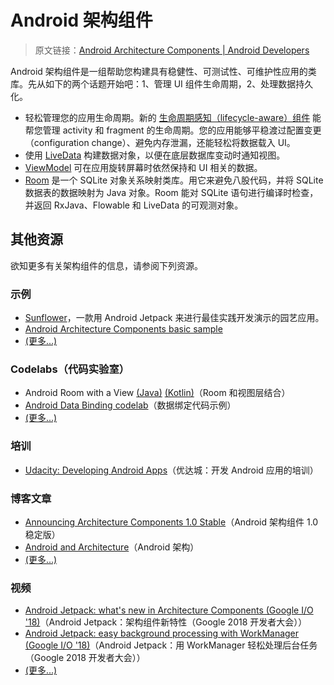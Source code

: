 # Android 架构组件
> 原文链接：[Android Architecture Components  |  Android Developers](https://developer.android.google.cn/topic/libraries/architecture/)

Android 架构组件是一组帮助您构建具有稳健性、可测试性、可维护性应用的类库。先从如下的两个话题开始吧：1、管理 UI 组件生命周期，2、处理数据持久化。

- 轻松管理您的应用生命周期。新的 [生命周期感知（lifecycle-aware）组件](https://github.com/Android-Jetpack-Chinese-Translation/android-jetpack-chinese-translation/blob/master/DOCS/B_Guides/3_Core_topics/3_2_Architecture_Components/3_2_4_Handling_Lifecycles.md) 能帮您管理 activity 和 fragment 的生命周期。您的应用能够平稳渡过配置变更（configuration change）、避免内存泄漏，还能轻松将数据载入 UI。
- 使用 [LiveData](https://github.com/Android-Jetpack-Chinese-Translation/android-jetpack-chinese-translation/blob/master/DOCS/B_Guides/3_Core_topics/3_2_Architecture_Components/3_2_5_LiveData.md) 构建数据对象，以便在底层数据库变动时通知视图。
- [ViewModel](https://github.com/Android-Jetpack-Chinese-Translation/android-jetpack-chinese-translation/blob/master/DOCS/B_Guides/3_Core_topics/3_2_Architecture_Components/3_2_9_ViewModel.md) 可在应用旋转屏幕时依然保持和 UI 相关的数据。
- [Room](https://github.com/Android-Jetpack-Chinese-Translation/android-jetpack-chinese-translation/blob/master/DOCS/B_Guides/3_Core_topics/3_2_Architecture_Components/3_2_8_Room_Persistence_Library.md) 是一个 SQLite 对象关系映射类库。用它来避免八股代码，并将 SQLite 数据表的数据映射为 Java 对象。Room 能对 SQLite 语句进行编译时检查，并返回 RxJava、Flowable 和 LiveData 的可观测对象。

## 其他资源

欲知更多有关架构组件的信息，请参阅下列资源。

### 示例
- [Sunflower](https://github.com/googlesamples/android-sunflower)，一款用 Android Jetpack 来进行最佳实践开发演示的园艺应用。
- [Android Architecture Components basic sample](https://github.com/googlesamples/android-architecture-components/tree/master/BasicSample)
- [(更多...)](https://developer.android.google.cn/topic/libraries/architecture/additional-resources.html#samples)

### Codelabs（代码实验室）
- Android Room with a View [(Java)](https://codelabs.developers.google.com/codelabs/android-room-with-a-view) [(Kotlin)](https://codelabs.developers.google.com/codelabs/android-room-with-a-view-kotlin)（Room 和视图层结合）
- [Android Data Binding codelab](https://codelabs.developers.google.com/codelabs/android-databinding)（数据绑定代码示例）
- [(更多...)](https://developer.android.google.cn/topic/libraries/architecture/additional-resources.html#codelabs)


### 培训
- [Udacity: Developing Android Apps](https://www.udacity.com/course/new-android-fundamentals--ud851)（优达城：开发 Android 应用的培训）

### 博客文章
- [Announcing Architecture Components 1.0 Stable](https://android-developers.googleblog.com/2017/11/announcing-architecture-components-10.html)（Android 架构组件 1.0 稳定版）
- [Android and Architecture](https://android-developers.googleblog.com/2017/05/android-and-architecture.html)（Android 架构）
- [(更多...)](https://developer.android.google.cn/topic/libraries/architecture/additional-resources.html#blogs)

### 视频
- [Android Jetpack: what's new in Architecture Components (Google I/O '18)](https://www.youtube.com/watch?v=pErTyQpA390)（Android Jetpack：架构组件新特性（Google 2018 开发者大会））
- [Android Jetpack: easy background processing with WorkManager (Google I/O '18)](https://www.youtube.com/watch?v=IrKoBFLwTN0)（Android Jetpack：用 WorkManager 轻松处理后台任务（Google 2018 开发者大会））
- [(更多...)](https://developer.android.google.cn/topic/libraries/architecture/additional-resources.html#videos)
